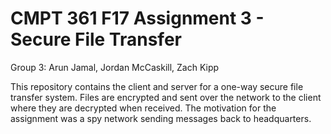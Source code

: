 # CMPT 361 F17 Assignment 3 - Secure File Transfer
Group 3: Arun Jamal, Jordan McCaskill, Zach Kipp

This repository contains the client and server for a one-way secure file transfer system. Files are encrypted and sent over the network to the client where they are decrypted when received. The motivation for the assignment was a spy network sending messages back to headquarters.
